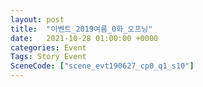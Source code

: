 ```yaml
---
layout: post
title:  "이벤트_2019여름_0화_오프닝"
date:   2021-10-28 01:00:00 +0000
categories: Event
Tags: Story Event
SceneCode: ["scene_evt190627_cp0_q1_s10"]
---
```


